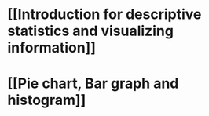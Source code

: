 #  [[Introduction for descriptive statistics and visualizing information]]
# [[Pie chart, Bar graph and histogram]]
